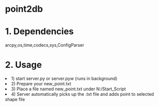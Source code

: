 # point2db

# 1. Dependencies
arcpy,os,time,codecs,sys,ConfigParser

# 2. Usage
<li>1) start server.py or server.pyw (runs in background)</li>
<li>2) Prepare your new_point.txt</li>
<li>3) Place a file named new_point.txt under N:/Start_Script</li>
<li>4) Server automatically picks up the .txt file and adds point to selected shape file</li>



